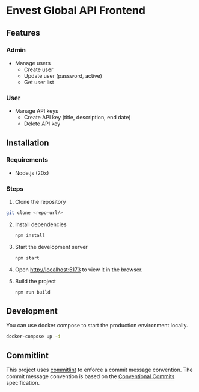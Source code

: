 # Envest Global API Frontend

## Features

### Admin

-   Manage users
    -   Create user
    -   Update user (password, active)
    -   Get user list

### User

-   Manage API keys
    -   Create API key (title, description, end date)
    -   Delete API key

## Installation

### Requirements

-   Node.js (20x)

### Steps

1.  Clone the repository

```sh
git clone <repo-url/>
```

2.  Install dependencies

    ```bash
    npm install
    ```

3.  Start the development server

    ```bash
    npm start
    ```

4.  Open [http://localhost:5173](http://localhost:5173) to view it in the browser.

5.  Build the project

    ```bash
    npm run build
    ```

## Development

You can use docker compose to start the production environment locally.

```bash
docker-compose up -d
```

## Commitlint

This project uses [commitlint](https://commitlint.js.org/) to enforce a commit message convention. The commit message convention is based on the [Conventional Commits](https://www.conventionalcommits.org/en/v1.0.0/) specification.
